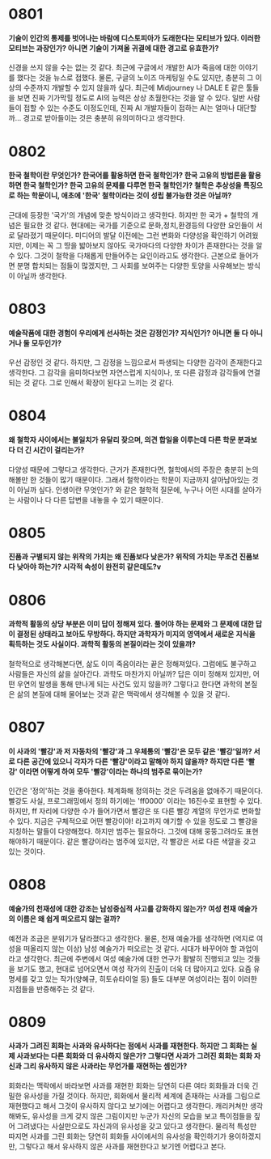 # 0801

#### 기술이 인간의 통제를 벗어나는 바람에 디스토피아가 도래한다는 모티브가 있다. 이러한 모티브는 과장인가? 아니면 기술이 가져올 귀결에 대한 경고로 유효한가?

신경을 쓰지 않을 수는 없는 것 같다. 최근에 구글에서 개발한 AI가 죽음에 대한 이야기를 했다는 것을 뉴스로 접했다. 물론, 구글의 노이즈 마케팅일 수도 있지만, 충분히 그 이상의 수준까지 개발할 수 있지 않을까 싶다. 최근에 Midjourney 나 DALE E 같은 툴들을 보면 진짜 기가막힐 정도로 AI의 능력은 상상 초월한다는 것을 알 수 있다. 일반 사람들이 접할 수 있는 수준도 이정도인데, 진짜 AI 개발자들이 접하는 AI는 얼마나 대단할까... 경고로 받아들이는 것은 충분히 유의미하다고 생각한다.

# 0802

#### 한국 철학이란 무엇인가? 한국어를 활용하면 한국 철학인가? 한국 고유의 방법론을 활용하면 한국 철학인가? 한국 고유의 문제를 다루면 한국 철학인가? 철학은 추상성을 특징으로 하는 학문이니, 애초에 '한국' 철학이라는 것이 성립 불가능한 것은 아닐까?

근대에 등장한 '국가'의 개념에 맞춘 방식이라고 생각한다. 하지만 한 국가 + 철학의 개념은 필요한 것 같다. 현대에는 국가를 기준으로 문화,정치,환경등의 다양한 요인들이 서로 달라졌기 때문이다. 미디어의 발달 이전에는 그런 변화와 다양성을 확인하기 어려웠지만, 이제는 꼭 그 땅을 밟아보지 않아도 국가마다의 다양한 차이가 존재한다는 것을 알 수 있다. 그것이 철학을 다채롭게 만들어주는 요인이라고도 생각한다. 근본으로 들어가면 분명 합치되는 점들이 많겠지만, 그 사회를 보여주는 다양한 토양을 사유해보는 방식이 아닐까 생각한다.

# 0803

#### 예술작품에 대한 경험이 우리에게 선사하는 것은 감정인가? 지식인가? 아니면 둘 다 아니거나 둘 모두인가?

우선 감정인 것 같다. 하지만, 그 감정을 느낌으로서 파생되는 다양한 감각이 존재한다고 생각한다. 그 감각을 음미하다보면 자연스럽게 지식이나, 또 다른 감정과 감각들에 연결되는 것 같다. 그로 인해서 확장이 된다고 느끼는 것 같다.

# 0804

#### 왜 철학자 사이에서는 불일치가 유달리 잦으며, 의견 합일을 이루는데 다른 학문 분과보다 더 긴 시간이 걸리는가?

다양성 때문에 그렇다고 생각한다. 근거가 존재한다면, 철학에서의 주장은 충분히 논의해볼만 한 것들이 많기 때문이다. 그래서 철학이라는 학문이 지금까지 살아남아있는 것이 아닐까 싶다. 인생이란 무엇인가? 와 같은 철학적 질문에, 누구나 어떤 시대를 살아가는 사람이나 다 다른 답변을 내놓을 수 있기 때문이다.

# 0805

#### 진품과 구별되지 않는 위작의 가치는 왜 진품보다 낮은가? 위작의 가치는 무조건 진품보다 낮아야 하는가? 시각적 속성이 완전히 같은데도?v

# 0806

#### 과학적 활동의 상당 부분은 이미 답이 정해져 있다. 풀어야 하는 문제와 그 문제에 대한 답이 결정된 상태라고 보아도 무방하다. 하지만 과학자가 미지의 영역에서 새로운 지식을 획득하는 것도 사실이다. 과학적 활동의 본질이라는 것이 있을까?

철학적으로 생각해본다면, 삶도 이미 죽음이라는 끝은 정해져있다. 그럼에도 불구하고 사람들은 자신의 삶을 살아간다. 과학도 마찬가지 아닐까? 답은 이미 정해져 있지만, 어떤 우연의 발생을 통해 만나게 되는 사건도 있지 않을까? 그렇다고 한다면 과학의 본질은 삶의 본질에 대해 물어보는 것과 같은 맥락에서 생각해볼 수 있을 것 같다.

# 0807

#### 이 사과의 '빨강'과 저 자동차의 '빨강'과 그 우체통의 '빨강'은 모두 같은 '빨강'일까? 서로 다른 공간에 있으니 각자가 다른 '빨강'이라고 말해야 하지 않을까? 하지만 다른 '빨강' 이라면 어떻게 하여 모두 '빨강'이라는 하나의 범주로 묶이는가?

인간은 '정의'하는 것을 좋아한다. 체계화해 정의하는 것은 두려움을 없애주기 때문이다. 빨강도 사실, 프로그래밍에서 정의 하기에는 'ff0000' 이라는 16진수로 표현할 수 있다. 하지만, ff 자리에 다양한 수가 들어가면서 빨강은 또 다른 빨강 계열의 무언가로 변화할 수 있다. 지금은 구체적으로 어떤 빨강이야! 라고까지 얘기할 수 있을 정도로 그 빨강을 지칭하는 말들이 다양해졌다. 하지만 범주는 필요하다. 그것에 대해 뭉뚱그려라도 표현해야하기 때문이다. 같은 빨강이라는 범주에 있지만, 각 빨강은 서로 다른 색깔을 갖고 있는 것이다.

# 0808

#### 예술가의 천재성에 대한 강조는 남성중심적 사고를 강화하지 않는가? 여성 천재 예술가의 이름은 왜 쉽게 떠오르지 않는 걸까?

예전과 조금은 분위기가 달라졌다고 생각한다. 물론, 천재 예술가를 생각하면 (억지로 여성을 떠올리지 않는 이상) 남성 예술가가 떠오르는 것 같다. 시대가 바꾸어야 할 과업이라고 생각한다. 최근에 주변에서 여성 예술가에 대한 연구가 활발히 진행되고 있는 것들을 보기도 했고, 현대로 넘어오면서 여성 작가의 진출이 더욱 더 많아지고 있다. 요즘 유명세를 갖고 있는 작가(양혜규, 히토슈타이얼 등) 들도 대부분 여성이라는 점이 이러한 지점들을 반증해주는 것 같다.

# 0809

#### 사과가 그려진 회화는 사과와 유사하다는 점에서 사과를 재현한다. 하지만 그 회화는 실제 사과보다는 다른 회화와 더 유사하지 않은가? 그렇다면 사과가 그려진 회화는 회화 자신과 그리 유사하지 않은 사과라는 무언가를 재현하는 셈인가?

회화라는 맥락에서 바라보면 사과를 재현한 회화는 당연히 다른 여타 회화들과 더욱 긴밀한 유사성을 가질 것이다. 하지만, 회화에서 물리적 세계에 존재하는 사과를 그림으로 재현했다고 해서 그것이 유사하지 않다고 보기에는 어렵다고 생각한다. 캐리커쳐만 생각해봐도, 유사성을 크게 갖지 않은 그림이지만 누군가 자신의 모습을 보고 특이점들을 짚어 그려냈다는 사실만으로도 자신과의 유사성을 갖고 있다고 생각한다. 물리적 특성만 따지면 사과를 그린 회화는 당연히 회화들 사이에서의 유사성을 확인하기가 용이하겠지만, 그렇다고 해서 유사하지 않은 사과를 재현한다고 보기엔 어렵다고 본다.
